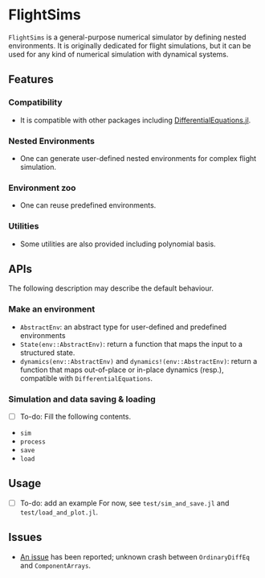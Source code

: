 # FlightSims
`FlightSims` is a general-purpose numerical simulator by defining nested environments.
It is originally dedicated for flight simulations, but it can be used for any kind of numerical simulation with dynamical systems.

## Features
### Compatibility
- It is compatible with other packages including [DifferentialEquations.jl](https://github.com/SciML/DifferentialEquations.jl).
### Nested Environments
- One can generate user-defined nested environments for complex flight simulation.
### Environment zoo
- One can reuse predefined environments.
### Utilities
- Some utilities are also provided including polynomial basis.

## APIs
The following description may describe the default behaviour. 
### Make an environment
- `AbstractEnv`: an abstract type for user-defined and predefined environments
- `State(env::AbstractEnv)`: return a function that maps the input to a structured state.
- `dynamics(env::AbstractEnv)` and `dynamics!(env::AbstractEnv)`: return a function that maps out-of-place or in-place dynamics (resp.), compatible with `DifferentialEquations`.
### Simulation and data saving & loading
- [ ] To-do: Fill the following contents.
- `sim`
- `process`
- `save`
- `load`

## Usage
- [ ] To-do: add an example
For now, see `test/sim_and_save.jl` and `test/load_and_plot.jl`.

## Issues
- [An issue](https://github.com/jonniedie/ComponentArrays.jl/issues/83)
has been reported; unknown crash between `OrdinaryDiffEq` and `ComponentArrays`.
